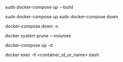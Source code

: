 sudo docker-compose up --build

sudo docker-compose up
sudo docker-compose down


docker-compose down -v

docker system prune --volumes

docker-compose up -d

docker exec -it <container_id_or_name> bash